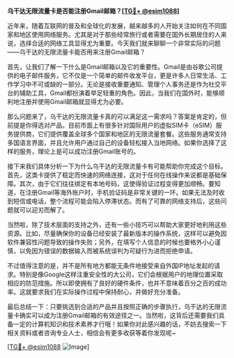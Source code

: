 **乌干达无限流量卡是否能注册Gmail邮箱？[[TG💪+ @esim1088](https://t.me/s/esim1088)]**

近年来，随着互联网的普及和全球化的发展，越来越多的人开始关注如何在不同国家和地区使用网络服务。尤其是对于那些经常旅行或者需要在国外长期居住的人来说，选择合适的网络工具显得尤为重要。今天我们就来聊聊一个非常实际的问题——乌干达的无限流量卡能否用来注册Gmail邮箱？

首先，让我们了解一下什么是Gmail邮箱以及它的重要性。Gmail是由谷歌公司提供的电子邮件服务，它不仅是一个简单的邮件收发平台，更是许多人日常生活、工作学习中不可或缺的一部分。无论是接收重要通知、管理个人事务还是作为社交平台的辅助工具，Gmail都扮演着举足轻重的角色。因此，当我们在国外时，能够顺利地注册并使用Gmail邮箱就显得尤为必要。

那么问题来了，乌干达的无限流量卡真的可以满足这一需求吗？答案是肯定的，但前提是你得选对产品。目前市面上有很多针对国际用户的虚拟SIM卡（eSIM）服务提供商，它们提供覆盖全球多个国家和地区的无限流量套餐。这些服务通常支持多国语言界面，并且允许用户通过自己的设备轻松接入当地网络。如果你选择了这样的服务，理论上是可以成功注册Gmail账号的。

接下来我们具体分析一下为什么乌干达的无限流量卡有可能帮助你完成这个目标。首先，这类卡提供了稳定而快速的网络连接，这对于任何在线操作来说都是基础保障。其次，由于它们往往绑定有本地号码，这使得验证过程变得更加顺畅。要知道，在注册Gmail等海外账户时，手机验证码是非常关键的一环。如果无法及时收到短信或电话，整个流程可能会陷入停滞状态。而有了可靠的网络支持后，这些问题就可以迎刃而解了。

当然啦，除了技术层面的支持之外，还有一些小技巧可以帮助大家更好地利用这些资源。比如，尽量确保你的设备已经安装了最新版本的操作系统，这样可以避免因软件兼容性问题导致的操作失败；另外，在填写个人信息的时候也要格外小心谨慎，以免因为错误的数据输入而被系统误判为可疑行为进而拒绝申请。

不过值得注意的是，并不是所有地方都能无条件地接受来自外国IP地址发起的请求。特别是像Google这样注重安全性的大公司，它们会根据用户的地理位置采取相应的防范措施。所以即使拥有了良好的硬件条件，也并不意味着百分之百的成功率。这就要求我们在实际操作过程中保持耐心，并做好充分准备。

最后总结一下：只要挑选到合适的产品并且按照正确的步骤执行，乌干达的无限流量卡确实可以成为注册Gmail邮箱的有效途径之一。当然啦，这背后还需要我们具备一定的计算机知识和技术素养才行哦！如果你对此感兴趣的话，不妨去搜索一下相关资料或者咨询专业人士，相信会有更多收获等着你发现呢~

[[TG💪+ @esim1088](https://t.me/s/esim1088) ![Image](https://i.postimg.cc/4NQfJmqS/Snipaste-2025-05-13-00-14-12.png)]